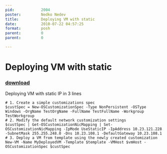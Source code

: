 ```yaml
---
pid:            2004
poster:         Nedko Nedev
title:          Deploying VM with static
date:           2010-07-22 04:57:25
format:         posh
parent:         0
parent:         0

---
```


# Deploying VM with static

### [download](2004.ps1)

Deploying VM with static IP in 3 lines

```posh
# 1. Create a simple customizations spec
$custSpec = New-OSCustomizationSpec -Type NonPersistent -OSType Windows -OrgName TestOrgName -FullName TestFullName -Workgroup TestWorkgroup
# 2. Modify the default network customization settings
$custSpec | Get-OSCustomizationNicMapping | Set-OSCustomizationNicMapping -IpMode UseStaticIP -IpAddress 10.23.121.228 -SubnetMask 255.255.248.0 -Dns 10.23.108.1 -DefaultGateway 10.23.108.1
# 3. Deploy a VM from template using the newly created customization
New-VM -Name MyDeployedVM -Template $template -VMHost $vmHost -OSCustomizationSpec $custSpec 

```
